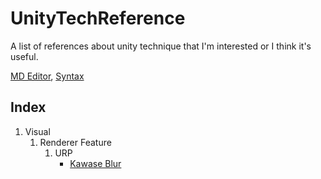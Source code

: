 # UnityTechReference

A list of references about unity technique that I'm interested or I think it's useful.

[MD Editor](https://dillinger.io/), [Syntax](https://www.markdownguide.org/basic-syntax/)

## Index
1. Visual
   1. Renderer Feature
      1. URP
         - [Kawase Blur](https://github.com/tomc128/urp-kawase-blur?tab=readme-ov-file)
